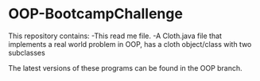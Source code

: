 # OOP-BootcampChallenge

This repository contains:
	-This read me file.
	-A Cloth.java file that implements a real world problem in OOP, has a cloth object/class with two subclasses

The latest versions of these programs can be found in the OOP branch.
